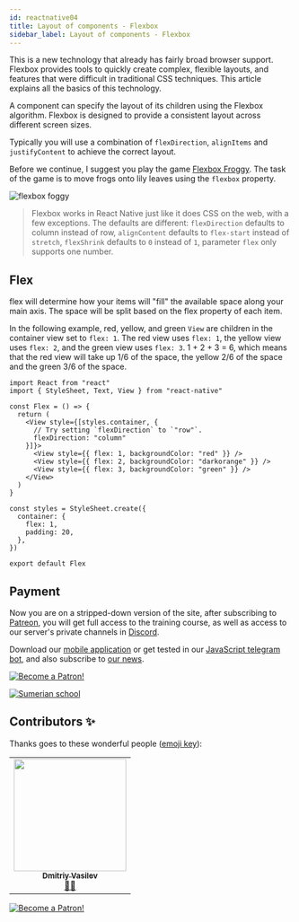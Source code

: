 ```yaml
---
id: reactnative04
title: Layout of components - Flexbox
sidebar_label: Layout of components - Flexbox
---
```


This is a new technology that already has fairly broad browser support. Flexbox provides tools to quickly create complex, flexible layouts, and features that were difficult in traditional CSS techniques. This article explains all the basics of this technology.

A component can specify the layout of its children using the Flexbox algorithm. Flexbox is designed to provide a consistent layout across different screen sizes.

Typically you will use a combination of `flexDirection`, `alignItems` and `justifyContent` to achieve the correct layout.

Before we continue, I suggest you play the game [Flexbox Froggy](https://flexboxfroggy.com/#ru). The task of the game is to move frogs onto lily leaves using the `flexbox` property.

![flexbox foggy](https://media-exp1.licdn.com/dms/image/C5612AQHTOPvO_L9DjA/article-inline_image-shrink_1000_1488/0/1549509849465?e=1619049600&v=beta&t=v5FfGyN3yTfpz7cjhQeX5Nj0jpy8Fu6j-6BE09lrLcg)

> Flexbox works in React Native just like it does CSS on the web, with a few exceptions. The defaults are different: `flexDirection` defaults to column instead of row, `alignContent` defaults to `flex-start` instead of `stretch`, `flexShrink` defaults to `0` instead of `1`, parameter `flex` only supports one number.

## Flex

flex will determine how your items will "fill" the available space along your main axis. The space will be split based on the flex property of each item.

In the following example, red, yellow, and green `View` are children in the container view set to `flex: 1`. The red view uses `flex: 1`, the yellow view uses `flex: 2`, and the green view uses `flex: 3`. 1 + 2 + 3 = 6, which means that the red view will take up 1/6 of the space, the yellow 2/6 of the space and the green 3/6 of the space.

```SnackPlayer name=index.js
import React from "react"
import { StyleSheet, Text, View } from "react-native"

const Flex = () => {
  return (
    <View style={[styles.container, {
      // Try setting `flexDirection` to `"row"`.
      flexDirection: "column"
    }]}>
      <View style={{ flex: 1, backgroundColor: "red" }} />
      <View style={{ flex: 2, backgroundColor: "darkorange" }} />
      <View style={{ flex: 3, backgroundColor: "green" }} />
    </View>
  )
}

const styles = StyleSheet.create({
  container: {
    flex: 1,
    padding: 20,
  },
})

export default Flex
```

## Payment

Now you are on a stripped-down version of the site, after subscribing to [Patreon](https://www.patreon.com/javascriptcamp), you will get full access to the training course, as well as access to our server's private channels in [Discord](https://discord.gg/6GDAfXn).

Download our [mobile application](http://onelink.to/njhc95) or get tested in our [JavaScript telegram bot](https://t.me/javascriptcamp_bot), and also subscribe to [our news](https://t.me/javascriptapp).

[![Become a Patron!](/img/logo/patreon.jpg)](https://www.patreon.com/bePatron?u=31769291)


[![Sumerian school](/img/app.jpg)](http://onelink.to/njhc95)

 

## Contributors ✨

Thanks goes to these wonderful people ([emoji key](https://allcontributors.org/docs/en/emoji-key)):

<table>
  <tr>
    <td align="center"><a href="https://fullstackserverless.github.io/"><img src="https://avatars0.githubusercontent.com/u/6774813?v=4?s=200" width="200px;" alt=""/><br /><sub><b>Dmitriy Vasilev</b></sub></a><br /> <a href="https://github.com/gHashTag/react-native-village/commits?author=gHashTag" title="Documentation">📖💲</a></td>
  </tr>
</table>

[![Become a Patron!](/img/logo/patreon.jpg)](https://www.patreon.com/bePatron?u=31769291)
